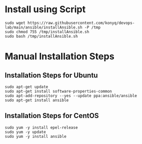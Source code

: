 # Install using Script 
```
sudo wget https://raw.githubusercontent.com/konyq/devops-lab/main/ansible/installAnsible.sh -P /tmp
sudo chmod 755 /tmp/installAnsible.sh
sudo bash /tmp/installAnsible.sh
```

# Manual Installation Steps  

## Installation Steps for Ubuntu
```
sudo apt-get update
sudo apt-get install software-properties-common
sudo apt-add-repository --yes --update ppa:ansible/ansible
sudo apt-get install ansible
```

## Installation Steps for CentOS
```
sudo yum -y install epel-release
sudo yum -y update
sudo yum -y install ansible
```
